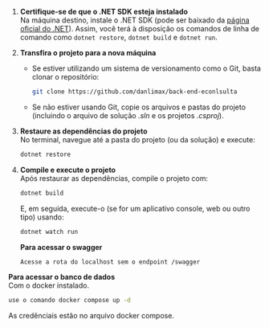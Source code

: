 1. **Certifique-se de que o .NET SDK esteja instalado**  
   Na máquina destino, instale o .NET SDK (pode ser baixado da [página oficial do .NET](https://dotnet.microsoft.com/download)). Assim, você terá à disposição os comandos de linha de comando como `dotnet restore`, `dotnet build` e `dotnet run`.

2. **Transfira o projeto para a nova máquina**

   - Se estiver utilizando um sistema de versionamento como o Git, basta clonar o repositório:
     ```bash
     git clone https://github.com/danlimax/back-end-econlsulta
     ```
   - Se não estiver usando Git, copie os arquivos e pastas do projeto (incluindo o arquivo de solução _.sln_ e os projetos _.csproj_).

3. **Restaure as dependências do projeto**  
   No terminal, navegue até a pasta do projeto (ou da solução) e execute:
   ```bash
   dotnet restore
   ```
4. **Compile e execute o projeto**  
    Após restaurar as dependências, compile o projeto com:
   ```bash
   dotnet build
   ```
   E, em seguida, execute-o (se for um aplicativo console, web ou outro tipo) usando:
   ```bash
   dotnet watch run
   ```
   **Para acessar o swagger**
   ```bash
   Acesse a rota do localhost sem o endpoint /swagger
   ```

**Para acessar o banco de dados**  
 Com o docker instalado.

```bash
use o comando docker compose up -d
```

As credênciais estão no arquivo docker compose.
